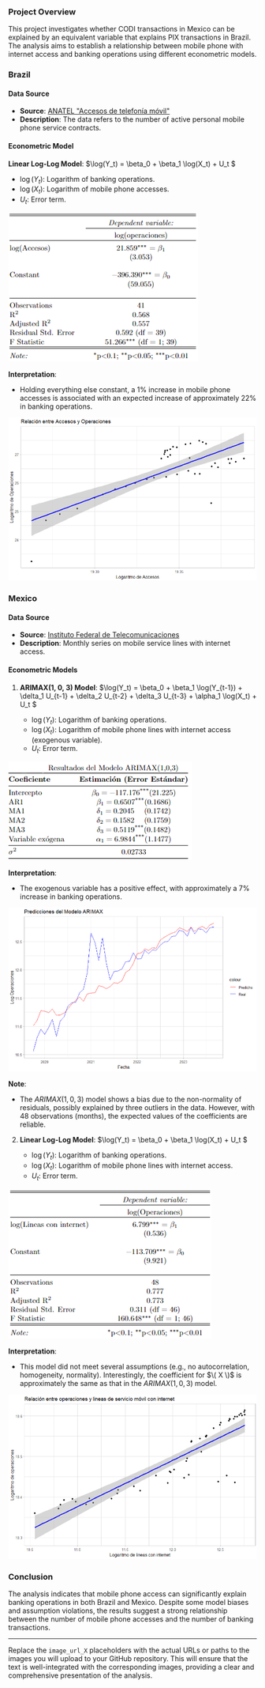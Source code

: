 ### Project Overview

This project investigates whether CODI transactions in Mexico can be explained by an equivalent variable that explains PIX transactions in Brazil. The analysis aims to establish a relationship between mobile phone with internet access and banking operations using different econometric models.

### Brazil

#### Data Source

- **Source**: [ANATEL "Accesos de telefonía móvil"](https://informacoes.anatel.gov.br/paineis/acessos/telefonia-movel)
- **Description**: The data refers to the number of active personal mobile phone service contracts.

#### Econometric Model

**Linear Log-Log Model**:
$\log(Y_t) = \beta_0 + \beta_1 \log(X_t) + U_t $

- $\log(Y_t)$: Logarithm of banking operations.
- $\log(X_t)$: Logarithm of mobile phone accesses.
- $U_t$: Error term.

![Image](https://github.com/SebasRhoadsAvila/TimeSeries/blob/main/PIX%26CODITransactions/Images/Imagen1.png)

**Interpretation**:
- Holding everything else constant, a 1% increase in mobile phone accesses is associated with an expected increase of approximately 22% in banking operations.

![Image](https://github.com/SebasRhoadsAvila/TimeSeries/blob/main/PIX%26CODITransactions/Images/Imagen2.png)

### Mexico

#### Data Source

- **Source**: [Instituto Federal de Telecomunicaciones](https://bit.ift.org.mx/BitWebApp/descargaArchivos.xhtml)
- **Description**: Monthly series on mobile service lines with internet access.

#### Econometric Models

1. **ARIMAX(1, 0, 3) Model**:
 $\log(Y_t) = \beta_0 + \beta_1 \log(Y_{t-1}) + \delta_1 U_{t-1} + \delta_2 U_{t-2} + \delta_3 U_{t-3} + \alpha_1 \log(X_t) + U_t $

   - $\log(Y_t)$: Logarithm of banking operations.
   - $\log(X_t)$: Logarithm of mobile phone lines with internet access (exogenous variable).
   - $U_t$: Error term.

![Image](https://github.com/SebasRhoadsAvila/TimeSeries/blob/main/PIX%26CODITransactions/Images/Imagen3.png)

   **Interpretation**:
   - The exogenous variable has a positive effect, with approximately a 7% increase in banking operations.

![Image](https://github.com/SebasRhoadsAvila/TimeSeries/blob/main/PIX%26CODITransactions/Images/Imagen4.png)

   **Note**:
   - The $ARIMAX(1, 0, 3)$ model shows a bias due to the non-normality of residuals, possibly explained by three outliers in the data. However, with 48 observations (months), the expected values of the coefficients are reliable.

2. **Linear Log-Log Model**:
$\log(Y_t) = \beta_0 + \beta_1 \log(X_t) + U_t $

   - $\log(Y_t)$: Logarithm of banking operations.
   - $\log(X_t)$: Logarithm of mobile phone lines with internet access.
   - $U_t$: Error term.

![Image](https://github.com/SebasRhoadsAvila/TimeSeries/blob/main/PIX%26CODITransactions/Images/imagen5.png)

   **Interpretation**:
   - This model did not meet several assumptions (e.g., no autocorrelation, homogeneity, normality). Interestingly, the coefficient for $\( X \)$ is approximately the same as that in the $ARIMAX(1, 0, 3)$ model.

![Image](https://github.com/SebasRhoadsAvila/TimeSeries/blob/main/PIX%26CODITransactions/Images/Imagen6.png)

### Conclusion

The analysis indicates that mobile phone access can significantly explain banking operations in both Brazil and Mexico. Despite some model biases and assumption violations, the results suggest a strong relationship between the number of mobile phone accesses and the number of banking transactions.


---

Replace the `image_url_X` placeholders with the actual URLs or paths to the images you will upload to your GitHub repository. This will ensure that the text is well-integrated with the corresponding images, providing a clear and comprehensive presentation of the analysis.

